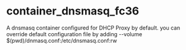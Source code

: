 # container_dnsmasq_fc36

A dnsmasq container configured for DHCP Proxy by default. you can override default configuration file by adding
--volume $(pwd)/dnmasq.conf:/etc/dnsmasq.conf:rw
